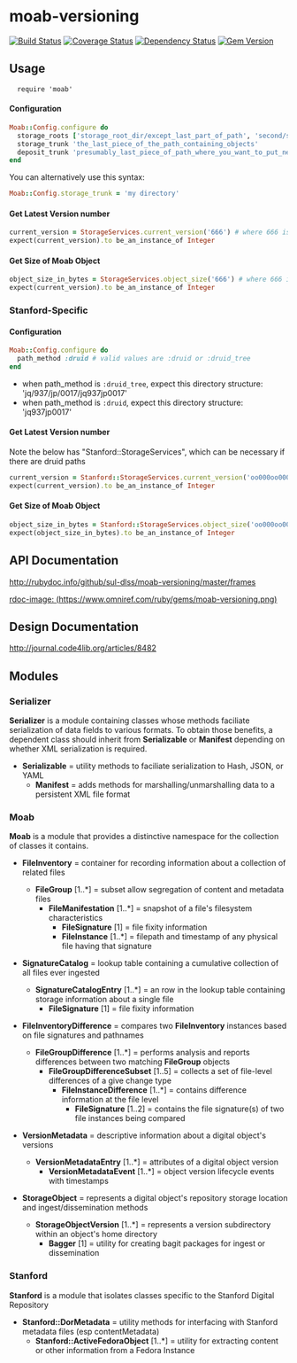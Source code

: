 # moab-versioning

[![Build Status](https://travis-ci.org/sul-dlss/moab-versioning.svg?branch=master)](https://travis-ci.org/sul-dlss/moab-versioning)
[![Coverage Status](https://coveralls.io/repos/github/sul-dlss/moab-versioning/badge.svg?branch=master)](https://coveralls.io/github/sul-dlss/moab-versioning?branch=master)
[![Dependency Status](https://gemnasium.com/badges/github.com/sul-dlss/moab-versioning.svg)](https://gemnasium.com/github.com/sul-dlss/moab-versioning)
[![Gem Version](https://badge.fury.io/rb/moab-versioning.svg)](https://badge.fury.io/rb/moab-versioning)

## Usage

```
  require 'moab'
```

#### Configuration

```ruby
Moab::Config.configure do
  storage_roots ['storage_root_dir/except_last_part_of_path', 'second/storage_root_dir', 'and/so/on']
  storage_trunk 'the_last_piece_of_the_path_containing_objects'
  deposit_trunk 'presumably_last_piece_of_path_where_you_want_to_put_new_objects'
end
```

You can alternatively use this syntax:

```ruby
Moab::Config.storage_trunk = 'my directory'
```

#### Get Latest Version number

```ruby
current_version = StorageServices.current_version('666') # where 666 is the id
expect(current_version).to be_an_instance_of Integer
```

#### Get Size of Moab Object
```ruby
object_size_in_bytes = StorageServices.object_size('666') # where 666 is the id
expect(current_version).to be_an_instance_of Integer
```

### Stanford-Specific

#### Configuration

```ruby
Moab::Config.configure do
  path_method :druid # valid values are :druid or :druid_tree
end
```

- when path_method is `:druid_tree`, expect this directory structure: 'jq/937/jp/0017/jq937jp0017'
- when path_method is `:druid`, expect this directory structure: 'jq937jp0017'

#### Get Latest Version number

Note the below has "Stanford::StorageServices", which can be necessary if there are druid paths

```ruby
current_version = Stanford::StorageServices.current_version('oo000oo0000') # where oo000oo0000 is the druid
expect(current_version).to be_an_instance_of Integer
```

#### Get Size of Moab Object

```ruby
object_size_in_bytes = Stanford::StorageServices.object_size('oo000oo0000') # where oo000oo0000 is the druid
expect(object_size_in_bytes).to be_an_instance_of Integer
```

## API Documentation

http://rubydoc.info/github/sul-dlss/moab-versioning/master/frames

[rdoc-image: (https://www.omniref.com/ruby/gems/moab-versioning.png)](https://www.omniref.com/ruby/gems/moab-versioning)

## Design Documentation

http://journal.code4lib.org/articles/8482

## Modules

### Serializer

**Serializer** is a module containing classes whose methods faciliate serialization
of data fields to various formats.  To obtain those benefits, a dependent class
should inherit from **Serializable** or **Manifest**
depending on whether XML serialization is required.

* **Serializable** = utility methods to faciliate serialization to Hash, JSON, or YAML
  * **Manifest** = adds methods for marshalling/unmarshalling data to a persistent XML file format

### Moab

**Moab** is a module that provides a distinctive namespace for the collection of classes it contains.

* **FileInventory** = container for recording information about a collection of related files
  * **FileGroup** [1..*] = subset allow segregation of content and metadata files
    * **FileManifestation** [1..*] = snapshot of a file's filesystem characteristics
      * **FileSignature** [1] = file fixity information
      * **FileInstance** [1..*] = filepath and timestamp of any physical file having that signature

* **SignatureCatalog** = lookup table containing a cumulative collection of all files ever ingested
  * **SignatureCatalogEntry** [1..*] = an row in the lookup table containing storage information about a single file
    * **FileSignature** [1] = file fixity information

* **FileInventoryDifference** = compares two **FileInventory** instances based on file signatures and pathnames
  * **FileGroupDifference** [1..*] = performs analysis and reports differences between two matching **FileGroup** objects
    * **FileGroupDifferenceSubset** [1..5] = collects a set of file-level differences of a give change type
      * **FileInstanceDifference** [1..*] = contains difference information at the file level
        * **FileSignature** [1..2] = contains the file signature(s) of two file instances being compared

* **VersionMetadata** = descriptive information about a digital object's versions
  * **VersionMetadataEntry** [1..*] = attributes of a digital object version
    * **VersionMetadataEvent** [1..*] = object version lifecycle events with timestamps

* **StorageObject** = represents a digital object's repository storage location and ingest/dissemination methods
  * **StorageObjectVersion** [1..*] = represents a version subdirectory within an object's home directory
    * **Bagger** [1] = utility for creating bagit packages for ingest or dissemination

### Stanford

**Stanford** is a module that isolates classes specific to the Stanford Digital Repository

* **Stanford::DorMetadata** = utility methods for interfacing with Stanford metadata files (esp contentMetadata)
  * **Stanford::ActiveFedoraObject** [1..*] = utility for extracting content or other information from a Fedora Instance

